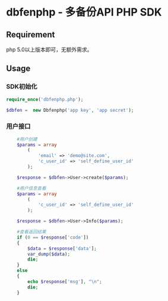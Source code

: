 dbfenphp - 多备份API PHP SDK
========

## Requirement ##
php 5.0以上版本即可，无额外需求。

## Usage ##

### SDK初始化 ###

``` php
require_once('dbfenphp.php');

$dbfen =  new Dbfenphp('app key', 'app secret');
```

### 用户接口 ###

``` php
	#用户创建
	$params = array
		(
			'email' => 'demo@site.com',
			'c_user_id' => 'self_define_user_id'
		);

	$response = $dbfen->User->create($params);

	#用户信息查看
	$params = array
		(
			'c_user_id' => 'self_define_user_id'
		);	

	$response = $dbfen->User->Info($params);

	#查看返回结果
	if (0 == $response['code'])
	{
		$data = $response['data'];
		var_dump($data);
		die;
	}
	else
	{
		echo $response['msg'], "\n";
		die;
	}
```
